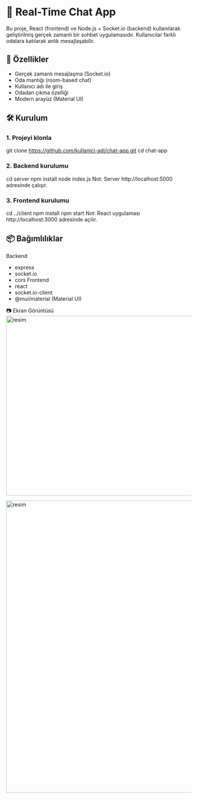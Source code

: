 # 💬 Real-Time Chat App

Bu proje, React (frontend) ve Node.js + Socket.io (backend) kullanılarak geliştirilmiş gerçek zamanlı bir sohbet uygulamasıdır. Kullanıcılar farklı odalara katılarak anlık mesajlaşabilir.

## 🚀 Özellikler
- Gerçek zamanlı mesajlaşma (Socket.io)
- Oda mantığı (room-based chat)
- Kullanıcı adı ile giriş
- Odadan çıkma özelliği
- Modern arayüz (Material UI)

## 🛠️ Kurulum

### 1. Projeyi klonla

git clone https://github.com/kullanici-adi/chat-app.git
cd chat-app

### 2. Backend kurulumu
cd server
npm install
node index.js
Not: Server http://localhost:5000 adresinde çalışır.


### 3. Frontend kurulumu
cd ../client
npm install
npm start
Not: React uygulaması http://localhost:3000 adresinde açılır.

## 📦 Bağımlılıklar
Backend
- express
- socket.io
- cors
Frontend
- react
- socket.io-client
- @mui/material (Material UI)

📷 Ekran Görüntüsü
<img width="682" height="487" alt="resim" src="https://github.com/user-attachments/assets/d328e997-df55-45de-909d-812ae2480bb4" />

<img width="1767" height="792" alt="resim" src="https://github.com/user-attachments/assets/3e7a8c66-7cd6-4fe4-b473-d75052e8a2a1" />






